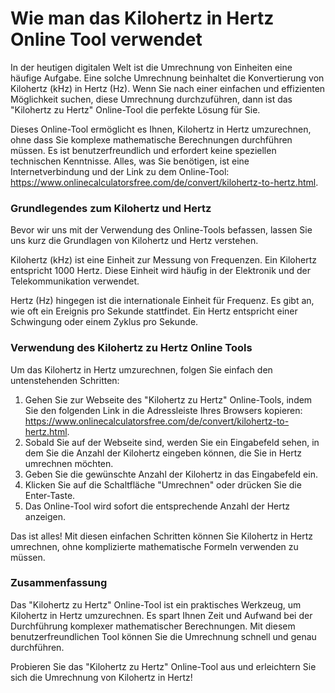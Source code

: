 Wie man das Kilohertz in Hertz Online Tool verwendet
====================================================

In der heutigen digitalen Welt ist die Umrechnung von Einheiten eine häufige Aufgabe. Eine solche Umrechnung beinhaltet die Konvertierung von Kilohertz (kHz) in Hertz (Hz). Wenn Sie nach einer einfachen und effizienten Möglichkeit suchen, diese Umrechnung durchzuführen, dann ist das "Kilohertz zu Hertz" Online-Tool die perfekte Lösung für Sie.

Dieses Online-Tool ermöglicht es Ihnen, Kilohertz in Hertz umzurechnen, ohne dass Sie komplexe mathematische Berechnungen durchführen müssen. Es ist benutzerfreundlich und erfordert keine speziellen technischen Kenntnisse. Alles, was Sie benötigen, ist eine Internetverbindung und der Link zu dem Online-Tool: <https://www.onlinecalculatorsfree.com/de/convert/kilohertz-to-hertz.html>.

### Grundlegendes zum Kilohertz und Hertz

Bevor wir uns mit der Verwendung des Online-Tools befassen, lassen Sie uns kurz die Grundlagen von Kilohertz und Hertz verstehen.

Kilohertz (kHz) ist eine Einheit zur Messung von Frequenzen. Ein Kilohertz entspricht 1000 Hertz. Diese Einheit wird häufig in der Elektronik und der Telekommunikation verwendet.

Hertz (Hz) hingegen ist die internationale Einheit für Frequenz. Es gibt an, wie oft ein Ereignis pro Sekunde stattfindet. Ein Hertz entspricht einer Schwingung oder einem Zyklus pro Sekunde.

### Verwendung des Kilohertz zu Hertz Online Tools

Um das Kilohertz in Hertz umzurechnen, folgen Sie einfach den untenstehenden Schritten:

1. Gehen Sie zur Webseite des "Kilohertz zu Hertz" Online-Tools, indem Sie den folgenden Link in die Adressleiste Ihres Browsers kopieren: <https://www.onlinecalculatorsfree.com/de/convert/kilohertz-to-hertz.html>.
2. Sobald Sie auf der Webseite sind, werden Sie ein Eingabefeld sehen, in dem Sie die Anzahl der Kilohertz eingeben können, die Sie in Hertz umrechnen möchten.
3. Geben Sie die gewünschte Anzahl der Kilohertz in das Eingabefeld ein.
4. Klicken Sie auf die Schaltfläche "Umrechnen" oder drücken Sie die Enter-Taste.
5. Das Online-Tool wird sofort die entsprechende Anzahl der Hertz anzeigen.

Das ist alles! Mit diesen einfachen Schritten können Sie Kilohertz in Hertz umrechnen, ohne komplizierte mathematische Formeln verwenden zu müssen.

### Zusammenfassung

Das "Kilohertz zu Hertz" Online-Tool ist ein praktisches Werkzeug, um Kilohertz in Hertz umzurechnen. Es spart Ihnen Zeit und Aufwand bei der Durchführung komplexer mathematischer Berechnungen. Mit diesem benutzerfreundlichen Tool können Sie die Umrechnung schnell und genau durchführen.

Probieren Sie das "Kilohertz zu Hertz" Online-Tool aus und erleichtern Sie sich die Umrechnung von Kilohertz in Hertz!